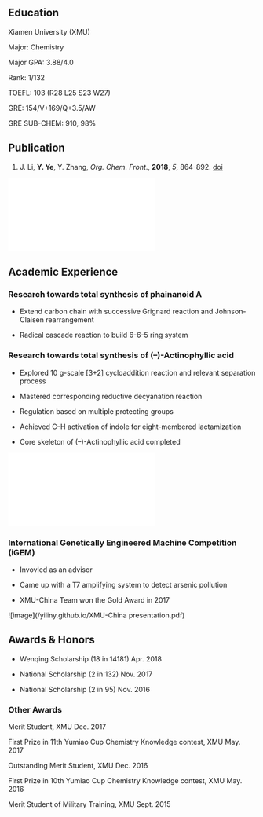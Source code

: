 ## Education

Xiamen University (XMU)

Major: Chemistry

Major GPA: 3.88/4.0

Rank: 1/132

TOEFL: 103 (R28 L25 S23 W27)

GRE: 154/V+169/Q+3.5/AW

GRE SUB-CHEM: 910, 98%

## Publication


1. J. Li, **Y. Ye**, Y. Zhang, _Org. Chem. Front_., **2018**, _5_, 864-892. [doi](http://pubs.rsc.org/en/Content/ArticleLanding/2018/QO/C7QO01077J)

![Octocat](/yiliny.github.io/GA.pdf)

## Academic Experience

### Research towards total synthesis of phainanoid A

- Extend carbon chain with successive Grignard reaction and Johnson-Claisen rearrangement

- Radical cascade reaction to build 6-6-5 ring system

### Research towards total synthesis of (–)-Actinophyllic acid

- Explored 10 g-scale [3+2] cycloaddition reaction and relevant separation process

- Mastered corresponding reductive decyanation reaction

- Regulation based on multiple protecting groups

- Achieved C–H activation of indole for eight-membered lactamization

- Core skeleton of (–)-Actinophyllic acid completed

![image](/yiliny.github.io/路线精简.pdf)

### International Genetically Engineered Machine Competition (iGEM)

- Invovled as an advisor

- Came up with a T7 amplifying system to detect arsenic pollution

- XMU-China Team won the Gold Award in 2017

![image](/yiliny.github.io/XMU-China presentation.pdf)

## Awards & Honors

- Wenqing Scholarship (18 in 14181)  Apr. 2018

- National Scholarship (2 in 132)	Nov. 2017

- National Scholarship (2 in 95)	Nov. 2016

### Other Awards

Merit Student, XMU	Dec. 2017

First Prize in 11th Yumiao Cup Chemistry Knowledge contest, XMU	May. 2017

Outstanding Merit Student, XMU	Dec. 2016

First Prize in 10th Yumiao Cup Chemistry Knowledge contest, XMU	May. 2016

Merit Student of Military Training, XMU	Sept. 2015
